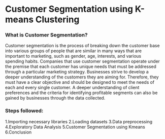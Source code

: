 # Customer Segmentation using K-means Clustering

### What is Customer Segmentation?
Customer segmentation is the process of breaking down the customer base into various groups of people that are similar 
in many ways that are important to marketing, such as gender, age, interests, and various spending habits.
Companies that use customer segmentation operate under the premise that each customer has unique needs that must be 
addressed through a particular marketing strategy. Businesses strive to develop a deeper understanding of the customers they are aiming for.
Therefore, they must have a clear objective and should be designed to meet the needs of each and every single customer. 
A deeper understanding of client preferences and the criteria for identifying profitable segments can also be gained by businesses through the data collected.


### Steps followed:

1.Importing necessary libraries
2.Loading datasets
3.Data preprocessing
4.Exploratory Data Analysis
5.Customer Segmentation using Kmeans
6.Conclusion

